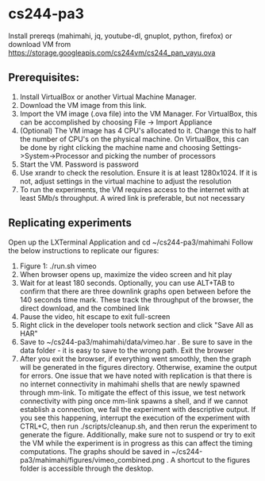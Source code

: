 # cs244-pa3

Install prereqs (mahimahi, jq, youtube-dl, gnuplot, python, firefox) or download VM from https://storage.googleapis.com/cs244vm/cs244_pan_vayu.ova

## Prerequisites:

1. Install VirtualBox or another Virtual Machine Manager.
2. Download the VM image from this link.
3. Import the VM image (.ova file) into the VM Manager. For VirtualBox, this can be accomplished by choosing File -> Import Appliance
4. (Optional) The VM image has 4 CPU's allocated to it. Change this to half the number of CPU's on the physical machine. On VirtualBox, this can be done by right clicking the machine name and choosing Settings->System->Processor and picking the number of processors
5. Start the VM. Password is password
6. Use xrandr to check the resolution. Ensure it is at least 1280x1024. If it is not, adjust settings in the virtual machine to adjust the resolution
7. To run the experiments, the VM requires access to the internet with at least 5Mb/s throughput. A wired link is preferable, but not necessary

## Replicating experiments

Open up the LXTerminal Application and cd ~/cs244-pa3/mahimahi
Follow the below instructions to replicate our figures:

1. Figure 1: ./run.sh vimeo
2. When browser opens up, maximize the video screen and hit play
3. Wait for at least 180 seconds. Optionally, you can use ALT+TAB to confirm that there are three downlink graphs open between before the 140 seconds time mark. These track the throughput of the browser, the direct download, and the combined link
4. Pause the video, hit escape to exit full-screen
5. Right click in the developer tools network section and click "Save All as HAR"
6. Save to ~/cs244-pa3/mahimahi/data/vimeo.har  . Be sure to save in the data folder - it is easy to save to the wrong path. Exit the browser
7. After you exit the browser, if everything went smoothly, then the graph will be generated in the figures directory. Otherwise, examine the output for errors. One issue that we have noted with replication is that there is no internet connectivity in mahimahi shells that are newly spawned through mm-link. To mitigate the effect of this issue, we test network connectivity with ping once mm-link spawns a shell, and if we cannot establish a connection, we fail the experiment with descriptive output. If you see this happening, interrupt the execution of the experiment with CTRL+C, then run ./scripts/cleanup.sh, and then rerun the experiment to generate the figure. Additionally, make sure not to suspend or try to exit the VM while the experiment is in progress as this can affect the timing computations. The graphs should be saved in ~/cs244-pa3/mahimahi/figures/vimeo_combined.png . A shortcut to the figures folder is accessible through the desktop.
